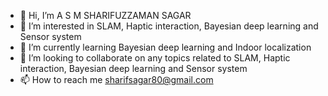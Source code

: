 - 👋 Hi, I’m A S M SHARIFUZZAMAN SAGAR
- 👀 I’m interested in SLAM, Haptic interaction, Bayesian deep learning and Sensor system
- 🌱 I’m currently learning Bayesian deep learning and Indoor localization
- 💞️ I’m looking to collaborate on any topics related to SLAM, Haptic interaction, Bayesian deep learning and Sensor system
- 📫 How to reach me sharifsagar80@gmail.com

<!---
sharifsagar80/sharifsagar80 is a ✨ special ✨ repository because its `README.md` (this file) appears on your GitHub profile.
You can click the Preview link to take a look at your changes.
--->
